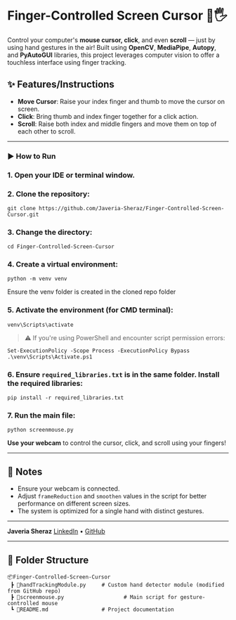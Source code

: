 # Finger-Controlled Screen Cursor 🎯🖐️

Control your computer's **mouse cursor, click**, and even **scroll** — just by using hand gestures in the air!
Built using **OpenCV**, **MediaPipe**, **Autopy**, and **PyAutoGUI** libraries, this project leverages computer vision to offer a touchless interface using finger tracking.

## ✨ Features/Instructions

* **Move Cursor**: Raise your index finger and thumb to move the cursor on screen.
* **Click**: Bring thumb and index finger together for a click action.
* **Scroll**: Raise both index and middle fingers and move them on top of each other to scroll.

---

### ▶️ How to Run


### 1. Open your IDE or terminal window.

### 2. Clone the repository:

   ```
   git clone https://github.com/Javeria-Sheraz/Finger-Controlled-Screen-Cursor.git
   ```

### 3. Change the directory:

   ```
   cd Finger-Controlled-Screen-Cursor
   ```

### 4. Create a virtual environment:

```
python -m venv venv
```
Ensure the venv folder is created in the cloned repo folder

### 5. Activate the environment (for CMD terminal):

```
venv\Scripts\activate
```

> ⚠️ If you're using PowerShell and encounter script permission errors:

```
Set-ExecutionPolicy -Scope Process -ExecutionPolicy Bypass
.\venv\Scripts\Activate.ps1
```

### 6. Ensure `required_libraries.txt` is in the same folder. Install the required libraries:

```
pip install -r required_libraries.txt
```
### 7. Run the main file:

```
python screenmouse.py
```

 **Use your webcam** to control the cursor, click, and scroll using your fingers!

---

## 📌 Notes

* Ensure your webcam is connected.
* Adjust `frameReduction` and `smoothen` values in the script for better performance on different screen sizes.
* The system is optimized for a single hand with distinct gestures.

---

**Javeria Sheraz**
[LinkedIn](https://www.linkedin.com/in/javeria-sheraz) • [GitHub](https://github.com/Javeria-Sheraz)

---

## 📁 Folder Structure

```
📦Finger-Controlled-Screen-Cursor
 ┣ 📜handTrackingModule.py     # Custom hand detector module (modified from GitHub repo)
 ┣ 📜screenmouse.py                   # Main script for gesture-controlled mouse
 ┗ 📄README.md                 # Project documentation
```
